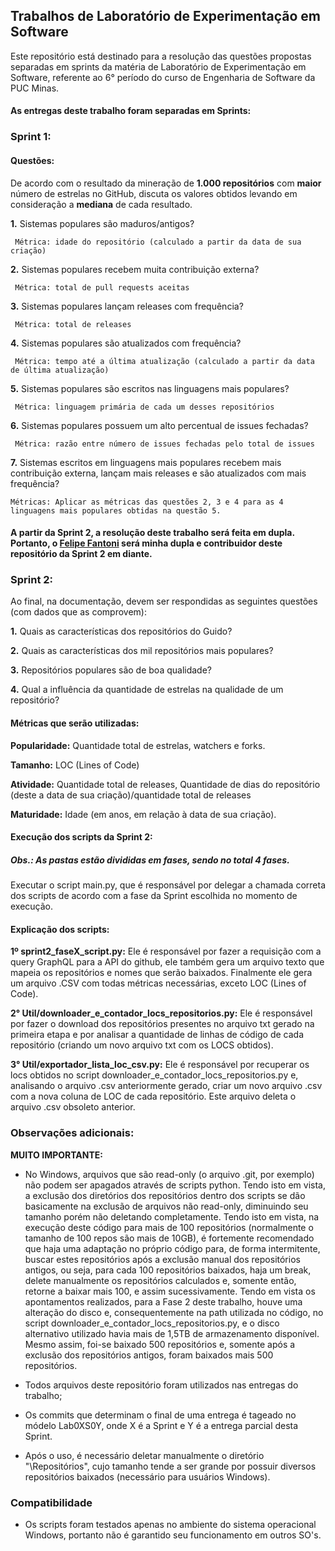 ## Trabalhos de Laboratório de Experimentação em Software

Este repositório está destinado para a resolução das questões propostas separadas em sprints da matéria de Laboratório de Experimentação em Software, referente ao 6° período do curso de Engenharia de Software da PUC Minas.


#### As entregas deste trabalho foram separadas em Sprints:

### Sprint 1:

#### Questões:

De acordo com o resultado da mineração de **1.000 repositórios** com **maior** número de estrelas no GitHub, discuta os valores obtidos levando em consideração a **mediana** de cada resultado.

**1.** Sistemas populares são maduros/antigos?

     Métrica: idade do repositório (calculado a partir da data de sua criação)

**2.** Sistemas populares recebem muita contribuição externa?

     Métrica: total de pull requests aceitas

**3.** Sistemas populares lançam releases com frequência?

     Métrica: total de releases

**4.** Sistemas populares são atualizados com frequência?

     Métrica: tempo até a última atualização (calculado a partir da data de última atualização)

**5.** Sistemas populares são escritos nas linguagens mais populares?

     Métrica: linguagem primária de cada um desses repositórios

**6.** Sistemas populares possuem um alto percentual de issues fechadas?

     Métrica: razão entre número de issues fechadas pelo total de issues

**7.** Sistemas escritos em linguagens mais populares recebem mais contribuição externa, lançam mais releases e são atualizados com mais frequência?

    Métricas: Aplicar as métricas das questões 2, 3 e 4 para as 4 linguagens mais populares obtidas na questão 5. 

#### A partir da Sprint 2, a resolução deste trabalho será feita em dupla. Portanto, o [Felipe Fantoni](https://github.com/felipefantoni) será minha dupla e contribuidor deste repositório da Sprint 2 em diante.

### Sprint 2:

Ao final, na documentação, devem ser respondidas as seguintes questões (com dados que as comprovem):

**1.** Quais as características dos repositórios do Guido?
    
**2.** Quais as características dos mil repositórios mais populares?

**3.** Repositórios populares são de boa qualidade? 

**4.** Qual a influência da quantidade de estrelas na qualidade de um repositório?

#### Métricas que serão utilizadas:

**Popularidade:** Quantidade total de estrelas, watchers e forks.

**Tamanho:** LOC (Lines of Code)

**Atividade:** Quantidade total de releases, Quantidade de dias do repositório (deste a data de sua criação)/quantidade total de releases

**Maturidade:** Idade (em anos, em relação à data de sua criação).


#### Execução dos scripts da Sprint 2:

##### Obs.: As pastas estão divididas em fases, sendo no total 4 fases.

Executar o script main.py, que é responsável por delegar a chamada correta dos scripts de acordo com a fase da Sprint escolhida no momento de execução.

#### Explicação dos scripts:

**1º sprint2_faseX_script.py:** Ele é responsável por fazer a requisição com a query GraphQL para a API do github, ele também gera um arquivo texto que mapeia os repositórios e nomes que serão baixados. Finalmente ele gera um arquivo .CSV com todas métricas necessárias, exceto LOC (Lines of Code).

**2° Util/downloader_e_contador_locs_repositorios.py:** Ele é responsável por fazer o download dos repositórios presentes no arquivo txt gerado na primeira etapa e por analisar a quantidade de linhas de código de cada repositório (criando um novo arquivo txt com os LOCS obtidos).

**3° Util/exportador_lista_loc_csv.py:** Ele é responsável por recuperar os locs obtidos no script downloader_e_contador_locs_repositorios.py e, analisando o arquivo .csv anteriormente gerado, criar um novo arquivo .csv com a nova coluna de LOC de cada repositório. Este arquivo deleta o arquivo .csv obsoleto anterior.

### Observações adicionais:

**MUITO IMPORTANTE:**

- No Windows, arquivos que são read-only (o arquivo .git, por exemplo) não podem ser apagados através de scripts python. Tendo isto em vista, a exclusão dos diretórios dos repositórios dentro dos scripts se dão basicamente na exclusão de arquivos não read-only, diminuindo seu tamanho porém não deletando completamente. Tendo isto em vista, na execução deste código para mais de 100 repositórios (normalmente o tamanho de 100 repos são mais de 10GB), é fortemente recomendado que haja uma adaptação no próprio código para, de forma intermitente, buscar estes repositórios após a exclusão manual dos repositórios antigos, ou seja, para cada 100 repositórios baixados, haja um break, delete manualmente os repositórios calculados e, somente então, retorne a baixar mais 100, e assim sucessivamente. Tendo em vista os apontamentos realizados, para a Fase 2 deste trabalho, houve uma alteração do disco e, consequentemente na path utilizada no código, no script downloader_e_contador_locs_repositorios.py, e o disco alternativo utilizado havia mais de 1,5TB de armazenamento disponível. Mesmo assim, foi-se baixado 500 repositórios e, somente após a exclusão dos repositórios antigos, foram baixados mais 500 repositórios.
 
- Todos arquivos deste repositório foram utilizados nas entregas do trabalho;

- Os commits que determinam o final de uma entrega é tageado no módelo Lab0XS0Y, onde X é a Sprint e Y é a entrega parcial desta Sprint.

- Após o uso, é necessário deletar manualmente o diretório "\Repositórios", cujo tamanho tende a ser grande por possuir diversos repositórios baixados (necessário para usuários Windows).

### Compatibilidade

- Os scripts foram testados apenas no ambiente do sistema operacional Windows, portanto não é garantido seu funcionamento em outros SO's.
